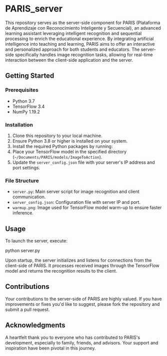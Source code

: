 # PARIS_server

This repository serves as the server-side component for PARIS (Plataforma de Aprendizaje con Reconocimiento Inteligente y Secuencial), an advanced learning assistant leveraging intelligent recognition and sequential processing to enrich the educational experience. By integrating artificial intelligence into teaching and learning, PARIS aims to offer an interactive and personalized approach for both students and educators. The server-side specifically handles image recognition tasks, allowing for real-time interaction between the client-side application and the server.

## Getting Started

### Prerequisites

- Python 3.7
- TensorFlow 3.4
- NumPy 1.19.2

### Installation

1. Clone this repository to your local machine.
2. Ensure Python 3.8 or higher is installed on your system.
3. Install the required Python packages by running:
4. Place your TensorFlow model in the specified directory (`~/Documents/PARIS/models/ImageToAction`).
5. Update the `server_config.json` file with your server's IP address and port settings.

### File Structure

- `server.py`: Main server script for image recognition and client communication.
- `server_config.json`: Configuration file with server IP and port.
- `warmup.png`: Image used for TensorFlow model warm-up to ensure faster inference.

## Usage

To launch the server, execute:

python server.py

Upon startup, the server initializes and listens for connections from the client-side of PARIS. It processes received images through the TensorFlow model and returns the recognition results to the client.

## Contributions

Your contributions to the server-side of PARIS are highly valued. If you have improvements or fixes you'd like to suggest, please fork the repository and submit a pull request.

## Acknowledgments

A heartfelt thank you to everyone who has contributed to PARIS's development, especially to family, friends, and advisors. Your support and inspiration have been pivotal in this journey.
